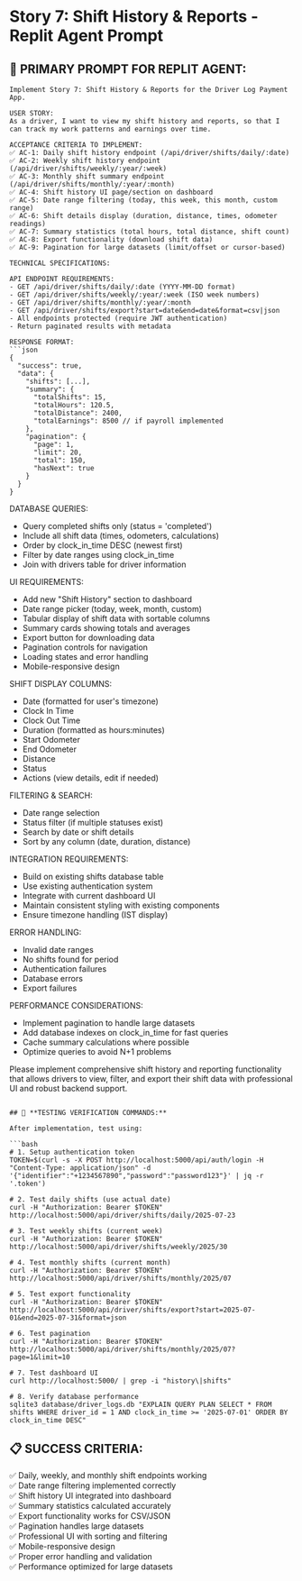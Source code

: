 # Story 7: Shift History & Reports - Replit Agent Prompt

## 🤖 **PRIMARY PROMPT FOR REPLIT AGENT:**

```
Implement Story 7: Shift History & Reports for the Driver Log Payment App.

USER STORY:
As a driver, I want to view my shift history and reports, so that I can track my work patterns and earnings over time.

ACCEPTANCE CRITERIA TO IMPLEMENT:
✅ AC-1: Daily shift history endpoint (/api/driver/shifts/daily/:date)
✅ AC-2: Weekly shift history endpoint (/api/driver/shifts/weekly/:year/:week)
✅ AC-3: Monthly shift summary endpoint (/api/driver/shifts/monthly/:year/:month)
✅ AC-4: Shift history UI page/section on dashboard
✅ AC-5: Date range filtering (today, this week, this month, custom range)
✅ AC-6: Shift details display (duration, distance, times, odometer readings)
✅ AC-7: Summary statistics (total hours, total distance, shift count)
✅ AC-8: Export functionality (download shift data)
✅ AC-9: Pagination for large datasets (limit/offset or cursor-based)

TECHNICAL SPECIFICATIONS:

API ENDPOINT REQUIREMENTS:
- GET /api/driver/shifts/daily/:date (YYYY-MM-DD format)
- GET /api/driver/shifts/weekly/:year/:week (ISO week numbers)
- GET /api/driver/shifts/monthly/:year/:month
- GET /api/driver/shifts/export?start=date&end=date&format=csv|json
- All endpoints protected (require JWT authentication)
- Return paginated results with metadata

RESPONSE FORMAT:
```json
{
  "success": true,
  "data": {
    "shifts": [...],
    "summary": {
      "totalShifts": 15,
      "totalHours": 120.5,
      "totalDistance": 2400,
      "totalEarnings": 8500 // if payroll implemented
    },
    "pagination": {
      "page": 1,
      "limit": 20,
      "total": 150,
      "hasNext": true
    }
  }
}
```

DATABASE QUERIES:
- Query completed shifts only (status = 'completed')
- Include all shift data (times, odometers, calculations)
- Order by clock_in_time DESC (newest first)
- Filter by date ranges using clock_in_time
- Join with drivers table for driver information

UI REQUIREMENTS:
- Add new "Shift History" section to dashboard
- Date range picker (today, week, month, custom)
- Tabular display of shift data with sortable columns
- Summary cards showing totals and averages
- Export button for downloading data
- Pagination controls for navigation
- Loading states and error handling
- Mobile-responsive design

SHIFT DISPLAY COLUMNS:
- Date (formatted for user's timezone)
- Clock In Time
- Clock Out Time  
- Duration (formatted as hours:minutes)
- Start Odometer
- End Odometer
- Distance
- Status
- Actions (view details, edit if needed)

FILTERING & SEARCH:
- Date range selection
- Status filter (if multiple statuses exist)
- Search by date or shift details
- Sort by any column (date, duration, distance)

INTEGRATION REQUIREMENTS:
- Build on existing shifts database table
- Use existing authentication system
- Integrate with current dashboard UI
- Maintain consistent styling with existing components
- Ensure timezone handling (IST display)

ERROR HANDLING:
- Invalid date ranges
- No shifts found for period
- Authentication failures
- Database errors
- Export failures

PERFORMANCE CONSIDERATIONS:
- Implement pagination to handle large datasets
- Add database indexes on clock_in_time for fast queries
- Cache summary calculations where possible
- Optimize queries to avoid N+1 problems

Please implement comprehensive shift history and reporting functionality that allows drivers to view, filter, and export their shift data with professional UI and robust backend support.
```

## 🧪 **TESTING VERIFICATION COMMANDS:**

After implementation, test using:

```bash
# 1. Setup authentication token
TOKEN=$(curl -s -X POST http://localhost:5000/api/auth/login -H "Content-Type: application/json" -d '{"identifier":"+1234567890","password":"password123"}' | jq -r '.token')

# 2. Test daily shifts (use actual date)
curl -H "Authorization: Bearer $TOKEN" http://localhost:5000/api/driver/shifts/daily/2025-07-23

# 3. Test weekly shifts (current week)
curl -H "Authorization: Bearer $TOKEN" http://localhost:5000/api/driver/shifts/weekly/2025/30

# 4. Test monthly shifts (current month)
curl -H "Authorization: Bearer $TOKEN" http://localhost:5000/api/driver/shifts/monthly/2025/07

# 5. Test export functionality
curl -H "Authorization: Bearer $TOKEN" http://localhost:5000/api/driver/shifts/export?start=2025-07-01&end=2025-07-31&format=json

# 6. Test pagination
curl -H "Authorization: Bearer $TOKEN" http://localhost:5000/api/driver/shifts/monthly/2025/07?page=1&limit=10

# 7. Test dashboard UI
curl http://localhost:5000/ | grep -i "history\|shifts"

# 8. Verify database performance
sqlite3 database/driver_logs.db "EXPLAIN QUERY PLAN SELECT * FROM shifts WHERE driver_id = 1 AND clock_in_time >= '2025-07-01' ORDER BY clock_in_time DESC"
```

## 📋 **SUCCESS CRITERIA:**

✅ Daily, weekly, and monthly shift endpoints working  
✅ Date range filtering implemented correctly  
✅ Shift history UI integrated into dashboard  
✅ Summary statistics calculated accurately  
✅ Export functionality works for CSV/JSON  
✅ Pagination handles large datasets  
✅ Professional UI with sorting and filtering  
✅ Mobile-responsive design  
✅ Proper error handling and validation  
✅ Performance optimized for large datasets
